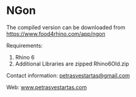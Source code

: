 # NGon

The compiled version can be downloaded from
https://www.food4rhino.com/app/ngon

Requirements:
1. Rhino 6
2. Additional Libraries are zipped Rhino6Old.zip




Contact information:
petrasvestartas@gmail.com

Web:
www.petrasvestartas.com
